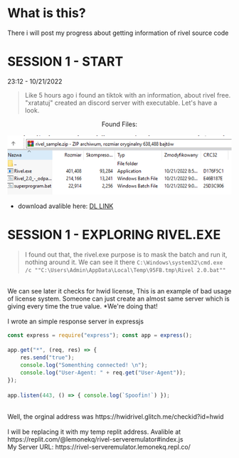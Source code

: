 # What is this?
<p>There i will post my progress about getting information of rivel source code</p>

# SESSION 1 - START
23:12 - 10/21/2022
> Like 5 hours ago i found an tiktok with an information, about rivel free. "xratatuj" created an discord server with executable. Let's have a look.
<p align="center">Found Files: <br> <br>
	<img src="https://github.com/lemonekq/RivelFree/blob/main/md-files/files.png">
</p>

* download avalible here: [DL LINK](https://github.com/lemonekq/RivelFree/blob/main/md-files/rivel_sample.zip)

# SESSION 1 - EXPLORING RIVEL.EXE
> I found out that, the rivel.exe purpose is to mask the batch and run it, nothing around it. We can see it there ```C:\Windows\system32\cmd.exe /c ""C:\Users\Admin\AppData\Local\Temp\95FB.tmp\Rivel 2.0.bat""```
<br>
We can see later it checks for hwid license, This is an example of bad usage of license system. Someone can just create an almost same server which is giving every time the true value. *We're doing that!
<br> <br>
I wrote  an simple response server in expressjs

```javascript
const express = require("express"); const app = express();

app.get("*", (req, res) => {
    res.send("true");
    console.log("Somenthing connected! \n");
    console.log("User-Agent: " + req.get("User-Agent"));
});

app.listen(443, () => { console.log(`Spoofin!`) });
```

<br>
Well, the orginal address was https://hwidrivel.glitch.me/checkid?id=hwid
<br> <br>
I will be replacing it with my temp replit address. Avalible at https://replit.com/@lemonekq/rivel-serveremulator#index.js
<br>  My Server URL: https://rivel-serveremulator.lemonekq.repl.co/